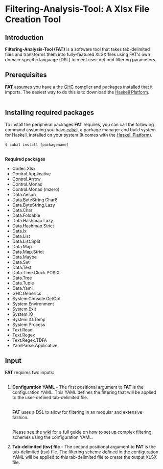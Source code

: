 # Filtering-Analysis-Tool: A Xlsx File Creation Tool

## Introduction

**Filtering-Analysis-Tool (FAT)** is a software tool that takes tab-delimited files and transforms them into fully-featured XLSX files using FAT's own domain-specific language (DSL) to meet user-defined filtering parameters.<br/>

## Prerequisites

**FAT** assumes you have a the [GHC](https://www.haskell.org/ghc/) compiler and packages installed that it imports.  The easiest way to do this is to download the [Haskell Platform](https://www.haskell.org/platform/).<br/><br/>

## Installing required packages

To install the peripheral packages **FAT** requires, you can call the following command assuming you have [cabal](https://www.haskell.org/cabal/), a package manager and build system for Haskell, installed on your system (it comes with the [Haskell Platform](https://www.haskell.org/platform/)).<br/><br/>
`$ cabal install [packagename]`<br/><br/>

**Required packages**
- Codec.Xlsx
- Control.Applicative
- Control.Arrow
- Control.Monad
- Control.Monad (mzero)
- Data.Aeson
- Data.ByteString.Char8
- Data.ByteString.Lazy
- Data.Char
- Data.Foldable
- Data.Hashmap.Lazy
- Data.Hashmap.Strict
- Data.Ix
- Data.List
- Data.List.Split
- Data.Map
- Data.Map.Strict
- Data.Maybe
- Data.Set
- Data.Text
- Data.Time.Clock.POSIX
- Data.Tree
- Data.Tuple
- Data.Yaml
- GHC.Generics
- System.Console.GetOpt
- System.Environment
- System.Exit
- System.IO
- System.IO.Temp
- System.Process
- Text.Read
- Text.Regex
- Text.Regex.TDFA
- YamlParse.Applicative

## Input

**FAT** requires two inputs:<br/><br/>

  1. **Configuration YAML** - The first positional argument to **FAT** is the configuration YAML.  This YAML defines the filtering that will be applied to the user-defined tab-delimited file.<br/><br/>

     **FAT** uses a DSL to allow for filtering in an modular and extensive fashion.<br/><br/>

     Please see the [wiki](https://github.com/Matthew-Mosior/Filtering-Analysis-Tool/wiki) for a full guide on how to set up complex filtering schemes using the configuration YAML.

  2. **Tab-delimited (tsv) file** - The second positional argument to **FAT** is the tab-delimited (tsv) file.  The filtering scheme defined in the configuration YAML will be applied to this tab-delimited file to create the output XLSX file.
